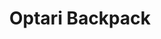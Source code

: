 ---
layout: project
permalink: /optari_backpack/
title: "Optari Backpack"
description: ""
challenge: ""
result: ""
services:
 - ""
main_image: "/assets/images/projects/optari_backpack/main.jpg"
images:
 - "/assets/images/projects/optari_backpack/01.jpg"
 - "/assets/images/projects/optari_backpack/02.jpg"
 - "/assets/images/projects/optari_backpack/03.jpg"
---